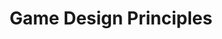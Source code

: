 ---
title: "Game Design Principles"
event-name: "Game Design Principles"
event-date: "2023-10-26"
event-time: "8:15 ~ 9:15 PM"
event-location: "Discord VC"
event-bg-img: "img/events/profdev.jpg"
event-description: "A well designed game is more than just a good idea! This workshop aims to introduce the core principles of what makes a good game, and a process which you can follow to aid your design process. Learn how to extract genres, design gameplay loops, and identify and solve design problems."
---